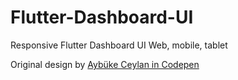 # Flutter-Dashboard-UI
Responsive Flutter Dashboard UI Web, mobile, tablet

Original design by <a href="https://codepen.io/aybukeceylan/pen/OJRNbZp">Aybüke Ceylan in Codepen<a/>

